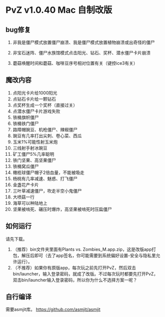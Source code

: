 # PvZ v1.0.40 Mac 自制改版

## bug修复

1. 非我是僵尸模式放置僵尸崩溃、我是僵尸模式放置植物崩溃或出奇怪的僵尸

2. 非宝石迷阵、僵尸水族馆模式点击阳光、钻石、奖杯、潜水僵尸卡片崩溃
3. 蘑菇唤醒时间和蘑菇、咖啡豆序号相对位置有关（键控ice3有关）

## 魔改内容

1. 点阳光卡片给1000阳光
2. 点钻石卡片给一颗钻石
3. 点奖杯生成一个奖杯（直接过关）
4. 点潜水僵尸卡片游戏失败
5. 铁桶旗帜僵尸
6. 铁桶铁门僵尸
7. 路障帽豌豆、机枪僵尸、辣椒僵尸
8. 豌豆有几率打出尖刺、卷心菜、西瓜
9. 玉米1%可能性射玉米炮
10. 三线射手射冰豌豆
11. 矿工僵尸5%几率聪明
12. 铁门坚果、高坚果僵尸
13. 铁桶窝瓜僵尸
14. 橄榄球僵尸帽子2倍血量，不能被吸走
15. 杨桃有几率减速、魅惑、打飞僵尸
16. 金盏花产卡片
17. 三叶草减速僵尸，吹走半空小鬼僵尸
18. 大喷菇一行
19. 海草可以种陆地上
20. 坚果被啃死、碾压时爆炸，高坚果被啃死时压扁僵尸

## 如何运行

请先下载。

1. （推荐）bin文件夹里面有Plants vs. Zombies_M.app.zip，这是改版app打包，解压后即可（去了app签名，你可能需要到系统偏好设置-安全与隐私里允许运行）。
2. （不推荐）如果你有原版app，每次玩之前先打开PvZ，然后双击bin/launcher，输入登录密码，就成了改版。不过每次玩时都要先打开PvZ，双击bin/launcher输入登录密码，所以你为什么不选择方案一呢？

## 自行编译

需要asmjit库。 https://github.com/asmjit/asmjit